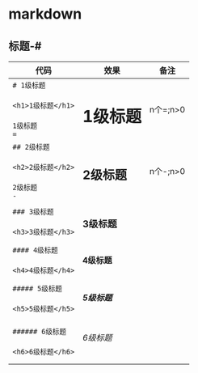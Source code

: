 # markdown
## 标题-#
|代码|效果|备注
|---|---|---
|`# 1级标题`<br><br>`<h1>1级标题</h1>`<br><br>`1级标题`<br>`=`|<h1>1级标题</h1>|n个=;n>0
|`## 2级标题`<br><br>`<h2>2级标题</h2>`<br><br>`2级标题`<br>`-`|<h2>2级标题</h2>|n个-;n>0
|`### 3级标题`<br><br>`<h3>3级标题</h3>`|<h3>3级标题</h3>
|`#### 4级标题`<br><br>`<h4>4级标题</h4>`|<h4>4级标题</h4>
|`##### 5级标题`<br><br>`<h5>5级标题</h5>`|<h5>5级标题</h5>
|`###### 6级标题`<br><br>`<h6>6级标题</h6>`|<h6>6级标题</h6>
